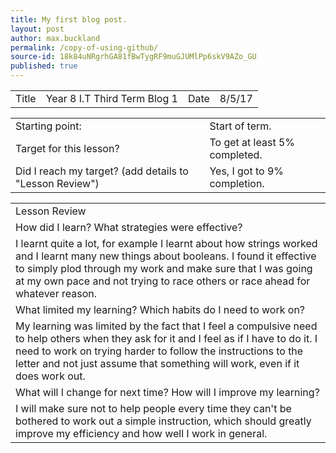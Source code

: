 ```yaml
---
title: My first blog post.
layout: post
author: max.buckland
permalink: /copy-of-using-github/
source-id: 18k84uNRgrhGA81fBwTygRF9muGJUMlPp6skV9AZo_GU
published: true
---
```

<table>
  <tr>
    <td>Title</td>
    <td>Year 8 I.T Third Term Blog 1</td>
    <td>Date</td>
    <td>8/5/17</td>
  </tr>
</table>


<table>
  <tr>
    <td>Starting point:</td>
    <td>Start of term.</td>
  </tr>
  <tr>
    <td>Target for this lesson?</td>
    <td>To get at least 5% completed.</td>
  </tr>
  <tr>
    <td>Did I reach my target? 
(add details to "Lesson Review")</td>
    <td> Yes, I got to 9% completion.</td>
  </tr>
</table>


<table>
  <tr>
    <td>Lesson Review</td>
  </tr>
  <tr>
    <td>How did I learn? What strategies were effective? </td>
  </tr>
  <tr>
    <td>
I learnt quite a lot, for example I learnt about how strings worked and I learnt many new things about booleans. I found it effective to simply plod through my work and make sure that I was going at my own pace and not trying to race others or race ahead for whatever reason.</td>
  </tr>
  <tr>
    <td>What limited my learning? Which habits do I need to work on? </td>
  </tr>
  <tr>
    <td>
My learning was limited by the fact that I feel a compulsive need to help others when they ask for it and I feel as if I have to do it. I need to work on trying harder to follow the instructions to the letter and not just assume that something will work, even if it does work out.</td>
  </tr>
  <tr>
    <td>What will I change for next time? How will I improve my learning?</td>
  </tr>
  <tr>
    <td>
I will make sure not to help people every time they can't be bothered to work out a simple instruction, which should greatly improve my efficiency and how well I work in general.</td>
  </tr>
</table>


